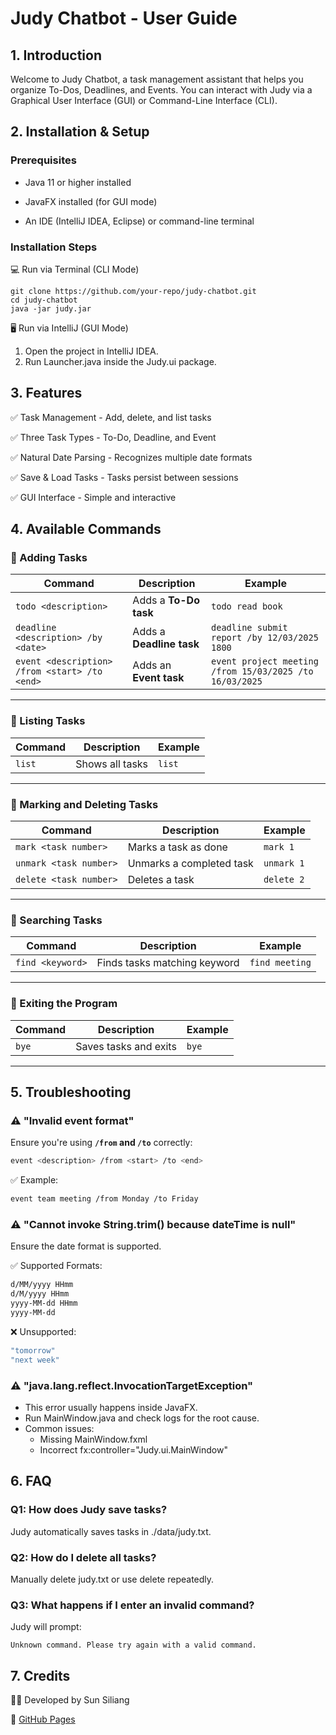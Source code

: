 # Judy Chatbot - User Guide

## 1. Introduction

Welcome to Judy Chatbot, a task management assistant that helps you organize To-Dos, Deadlines, and Events. You can interact with Judy via a Graphical User Interface (GUI) or Command-Line Interface (CLI).

## 2. Installation & Setup

### Prerequisites

- Java 11 or higher installed 

- JavaFX installed (for GUI mode)

- An IDE (IntelliJ IDEA, Eclipse) or command-line terminal

### Installation Steps

💻 Run via Terminal (CLI Mode)
```
git clone https://github.com/your-repo/judy-chatbot.git
cd judy-chatbot
java -jar judy.jar
```

🖥️ Run via IntelliJ (GUI Mode)

1. Open the project in IntelliJ IDEA.
2. Run Launcher.java inside the Judy.ui package.

## 3. Features

✅ Task Management - Add, delete, and list tasks

✅ Three Task Types - To-Do, Deadline, and Event

✅ Natural Date Parsing - Recognizes multiple date formats

✅ Save & Load Tasks - Tasks persist between sessions

✅ GUI Interface - Simple and interactive

## 4. Available Commands

### 📌 Adding Tasks

| Command | Description | Example |
|---------|------------|---------|
| `todo <description>` | Adds a **To-Do task** | `todo read book` |
| `deadline <description> /by <date>` | Adds a **Deadline task** | `deadline submit report /by 12/03/2025 1800` |
| `event <description> /from <start> /to <end>` | Adds an **Event task** | `event project meeting /from 15/03/2025 /to 16/03/2025` |

---

### 📌 Listing Tasks

| Command | Description | Example |
|---------|------------|---------|
| `list` | Shows all tasks | `list` |

---

### 📌 Marking and Deleting Tasks

| Command | Description | Example |
|---------|------------|---------|
| `mark <task number>` | Marks a task as done | `mark 1` |
| `unmark <task number>` | Unmarks a completed task | `unmark 1` |
| `delete <task number>` | Deletes a task | `delete 2` |

---

### 📌 Searching Tasks

| Command | Description | Example |
|---------|------------|---------|
| `find <keyword>` | Finds tasks matching keyword | `find meeting` |

---

### 📌 Exiting the Program

| Command | Description | Example |
|---------|------------|---------|
| `bye` | Saves tasks and exits | `bye` |

---

## 5. Troubleshooting

### ⚠️ "Invalid event format"

Ensure you're using **`/from` and `/to`** correctly:

```sh
event <description> /from <start> /to <end>
```
✅ Example:
```sh
event team meeting /from Monday /to Friday
```

### ⚠️ "Cannot invoke String.trim() because dateTime is null"
Ensure the date format is supported.

✅ Supported Formats:

```sh
d/MM/yyyy HHmm
d/M/yyyy HHmm
yyyy-MM-dd HHmm
yyyy-MM-dd
```

❌ Unsupported:

```sh
"tomorrow"
"next week"
```

### ⚠️ "java.lang.reflect.InvocationTargetException"

- This error usually happens inside JavaFX.
- Run MainWindow.java and check logs for the root cause.
- Common issues:
  - Missing MainWindow.fxml
  - Incorrect fx:controller="Judy.ui.MainWindow"

## 6. FAQ

### Q1: How does Judy save tasks?

Judy automatically saves tasks in ./data/judy.txt.

### Q2: How do I delete all tasks?

Manually delete judy.txt or use delete <task number> repeatedly.

### Q3: What happens if I enter an invalid command?

Judy will prompt:

```
Unknown command. Please try again with a valid command. 
```

## 7. Credits

👨‍💻 Developed by Sun Siliang

🔗 [GitHub Pages](https://github.com/ki1r0/ip)
